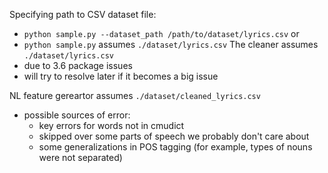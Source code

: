 Specifying path to CSV dataset file:
- `python sample.py --dataset_path /path/to/dataset/lyrics.csv` or
- `python sample.py` assumes `./dataset/lyrics.csv`
The cleaner assumes `./dataset/lyrics.csv`
- due to 3.6 package issues
- will try to resolve later if it becomes a big issue

NL feature gereartor assumes `./dataset/cleaned_lyrics.csv`
- possible sources of error:
  - key errors for words not in cmudict
  - skipped over some parts of speech we probably don't care about
  - some generalizations in POS tagging (for example, types of nouns were not separated)
